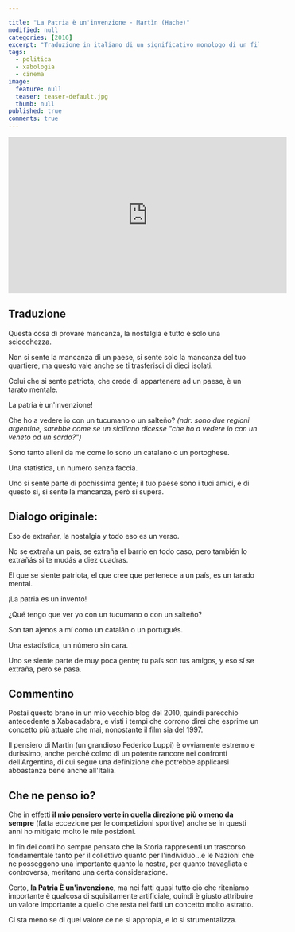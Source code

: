 ```yaml
---

title: "La Patria è un'invenzione - Martìn (Hache)"
modified: null
categories: [2016]
excerpt: "Traduzione in italiano di un significativo monologo di un film argentino"
tags:
  - politica
  - xabologia
  - cinema
image: 
  feature: null
  teaser: teaser-default.jpg
  thumb: null
published: true
comments: true
---
```


<iframe width="560" height="315" src="https://www.youtube.com/embed/MmmscT2jUZk" frameborder="0" allowfullscreen></iframe>

## Traduzione

Questa cosa di provare mancanza, la nostalgia e tutto è solo una sciocchezza. 

Non si sente la mancanza di un paese, si sente solo la mancanza del tuo quartiere, ma questo vale anche se ti trasferisci di dieci isolati. 

Colui che si sente patriota, che crede di appartenere ad un paese, è un tarato mentale. 

La patria è un'invenzione! 

Che ho a vedere io con un tucumano o un salteño? _(ndr: sono due regioni argentine, sarebbe come se un siciliano dicesse "che ho a vedere io con un veneto od un sardo?")_ 

Sono tanto alieni da me come lo sono un catalano o un portoghese. 

Una statistica, un numero senza faccia. 

Uno si sente parte di pochissima gente; il tuo paese sono i tuoi amici, e di questo si, si sente la mancanza, però si supera.

## Dialogo originale:

Eso de extrañar, la nostalgia y todo eso es un verso. 

No se extraña un país, se extraña el barrio en todo caso, pero también lo extrañás si te mudás a diez cuadras. 

El que se siente patriota, el que cree que pertenece a un país, es un tarado mental. 

¡La patria es un invento! 

¿Qué tengo que ver yo con un tucumano o con un salteño? 

Son tan ajenos a mí como un catalán o un portugués. 

Una estadística, un número sin cara. 

Uno se siente parte de muy poca gente; tu país son tus amigos, y eso sí se extraña, pero se pasa.

## Commentino

Postai questo brano in un mio vecchio blog del 2010, quindi parecchio antecedente a Xabacadabra, e visti i tempi che corrono direi che esprime un concetto più attuale che mai, nonostante il film sia del 1997.

Il pensiero di Martin (un grandioso Federico Luppi) è ovviamente estremo e durissimo, anche perché colmo di un potente rancore nei confronti dell'Argentina, di cui segue una definizione che potrebbe applicarsi abbastanza bene anche all'Italia.

## Che ne penso io? 

Che in effetti **il mio pensiero verte in quella direzione più o meno da sempre** (fatta eccezione per le competizioni sportive) anche se in questi anni ho mitigato molto le mie posizioni.

In fin dei conti ho sempre pensato che la Storia rappresenti un trascorso fondamentale tanto per il collettivo quanto per l'individuo...e le Nazioni che ne posseggono una importante quanto la nostra, per quanto travagliata e controversa, meritano una certa considerazione.

Certo, **la Patria È un'invenzione**, ma nei fatti quasi tutto ciò che riteniamo importante è qualcosa di squisitamente artificiale, quindi è giusto attribuire un valore importante a quello che resta nei fatti un concetto molto astratto.

Ci sta meno se di quel valore ce ne si appropia, e lo si strumentalizza.